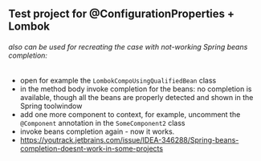 ## Test project for @ConfigurationProperties + Lombok

   
######  also can be used for recreating the case with not-working Spring beans completion:
 
- open for example the `LombokCompoUsingQualifiedBean` class
- in the method body invoke completion for the beans:
   no completion is available, though all the beans are properly detected and shown in the Spring toolwindow
- add one more component to context, for example, uncomment the `@Component` annotation in the `SomeComponent2` class
- invoke beans completion again - now it works.
- https://youtrack.jetbrains.com/issue/IDEA-346288/Spring-beans-completion-doesnt-work-in-some-projects